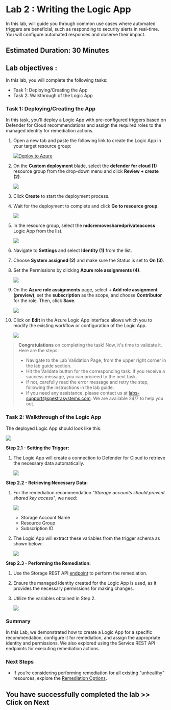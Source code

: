 # **Lab 2 : Writing the Logic App**

In this lab, will guide you through common use cases where automated triggers are beneficial, such as responding to security alerts in real-time. You will configure automated responses and observe their impact.

## Estimated Duration: 30 Minutes

## Lab objectives :

In this lab, you will complete the following tasks:

- Task 1: Deploying/Creating the App
- Task 2: Walkthrough of the Logic App

### Task 1: Deploying/Creating the App

In this task, you'll deploy a Logic App with pre-configured triggers based on Defender for Cloud recommendations and assign the required roles to the managed identity for remediation actions.

1. Open a new tab and paste the following link to create the Logic App in your target resource group:

    [![Deploy to Azure](https://aka.ms/deploytoazurebutton)](https://portal.azure.com/#create/Microsoft.Template/uri/https%3A%2F%2Fraw.githubusercontent.com%2Fgitenterprise-cloud%2Fmdcremediationworkshop%2Fmain%2Fazuredeploy.json)
 
2. On the **Custom deployment** blade, select the **defender for cloud (1)** resource group from the drop-down menu and click **Review + create (2)**.

    ![](./images/mod2-cd.png)

3. Click **Create** to start the deployment process.

4. Wait for the deployment to complete and click **Go to resource group**.

    ![](./images/mod2-gr.png)

5. In the resource group, select the **mdcremovesharedprivateaccess** Logic App from the list.

    ![](./images/mod2-la.png)

6. Navigate to **Settings** and select **Identity (1)** from the list.

7. Choose **System assigned (2)** and make sure the Status is set to **On (3)**.

8. Set the Permissions by clicking **Azure role assignments (4)**.

    ![](./images/mod2-ar.png)

9. On the **Azure role assignments** page, select **+ Add role assignment (preview)**, set the **subscription** as the scope, and choose **Contributor** for the role. Then, click **Save**. 

    ![](./images/155.png)

10. Click on **Edit** in the Azure Logic App interface allows which you to modify the existing workflow or configuration of the Logic App.

    ![](./images/173.png)

    <validation step="576d60d4-518d-4d0b-9401-77165d05aa3b"/>

> **Congratulations** on completing the task! Now, it's time to validate it. Here are the steps: 
>- Navigate to the Lab Validation Page, from the upper right corner in the lab guide section.
>- Hit the Validate button for the corresponding task. If you receive a success message, you can proceed to the next task.
>- If not, carefully read the error message and retry the step, following the instructions in the lab guide.
>- If you need any assistance, please contact us at labs-support@spektrasystems.com. We are available 24/7 to help you out.


### Task 2: Walkthrough of the Logic App

The deployed Logic App should look like this:

![](./images/logic-app-walkthrough.png)

**Step 2.1 - Setting the Trigger:**

1. The Logic App will create a connection to Defender for Cloud to retrieve the necessary data automatically.

   ![](./images/step-1-trigger.png)

**Step 2.2 - Retrieving Necessary Data:**

1. For the remediation recommendation *"Storage accounts should prevent shared key access"*, we need:

   ![](./images/remediation-steps.png)

   - Storage Account Name
   - Resource Group
   - Subscription ID

2. The Logic App will extract these variables from the trigger schema as shown below:

   ![](./images/step2-getting-remediation-data.png)

**Step 2.3 - Performing the Remediation:**

1. Use the Storage REST API [endpoint](https://learn.microsoft.com/en-us/rest/api/storagerp/storage-accounts/update?view=rest-storagerp-2023-01-01&tabs=HTTP) to perform the remediation.

2. Ensure the managed identity created for the Logic App is used, as it provides the necessary permissions for making changes.

3. Utilize the variables obtained in Step 2.

   ![](./images/step3-remediation-api.png)

### **Summary**

In this Lab, we demonstrated how to create a Logic App for a specific recommendation, configure it for remediation, and assign the appropriate identity and permissions. We also explored using the Service REST API endpoints for executing remediation actions.

### Next Steps

- If you’re considering performing remediation for all existing "unhealthy" resources, explore the  [Remediation Options](./Module%203%20-%20Remediation%20options.md).

## You have successfully completed the lab >> Click on Next

